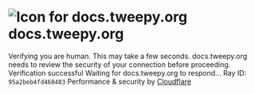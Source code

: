 # ![Icon for docs.tweepy.org](https://docs.tweepy.org/favicon.ico)docs.tweepy.org
Verifying you are human. This may take a few seconds.
docs.tweepy.org needs to review the security of your connection before proceeding.
Verification successful
Waiting for docs.tweepy.org to respond...
Ray ID: `95a2beb4fd468483`
Performance & security by [Cloudflare](https://www.cloudflare.com?utm_source=challenge&utm_campaign=m)
